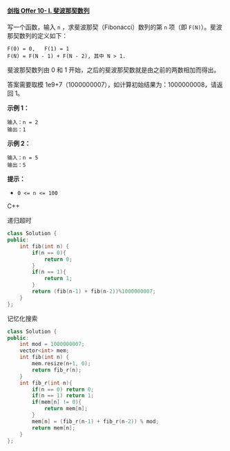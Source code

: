 #### [剑指 Offer 10- I. 斐波那契数列](https://leetcode-cn.com/problems/fei-bo-na-qi-shu-lie-lcof/)

写一个函数，输入 `n` ，求斐波那契（Fibonacci）数列的第 `n` 项（即 `F(N)`）。斐波那契数列的定义如下：

```
F(0) = 0,   F(1) = 1
F(N) = F(N - 1) + F(N - 2), 其中 N > 1.
```

斐波那契数列由 0 和 1 开始，之后的斐波那契数就是由之前的两数相加而得出。

答案需要取模 1e9+7（1000000007），如计算初始结果为：1000000008，请返回 1。

**示例 1：**

```
输入：n = 2
输出：1
```

**示例 2：**

```
输入：n = 5
输出：5
```

**提示：**

- `0 <= n <= 100`

C++

递归超时

```c++
class Solution {
public:
    int fib(int n) {
        if(n == 0){
            return 0;
        }
        if(n == 1){
            return 1;
        }
        return (fib(n-1) + fib(n-2))%1000000007;
    }
};
```

记忆化搜索

```c++
class Solution {
public:
    int mod = 1000000007;
    vector<int> mem;
    int fib(int n) {
        mem.resize(n+1, 0);
        return fib_r(n);
    }
    int fib_r(int n){
        if(n == 0) return 0;
        if(n == 1) return 1;
        if(mem[n] != 0){
            return mem[n];
        }
        mem[n] = (fib_r(n-1) + fib_r(n-2)) % mod;
        return mem[n];
    }
};
```